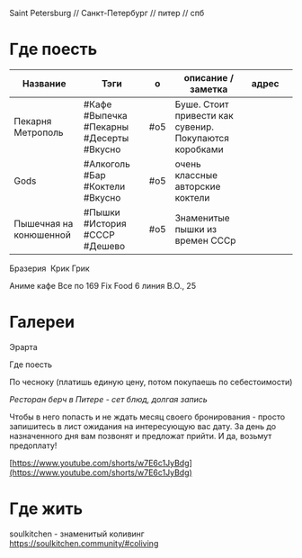 


Saint Petersburg // Санкт-Петербург // питер // спб



  

# Где поесть




| Название               | Тэги                                     | о   | описание / заметка                                     | адрес |     |
| ---------------------- | ---------------------------------------- | --- | ------------------------------------------------------ | ----- | --- |
| Пекарня Метрополь      | #Кафе #Выпечка #Пекарны #Десерты #Вкусно | #o5 | Буше. Стоит привести как сувенир. Покупаются коробками |       |     |
| Gods                   | #Алкоголь #Бар #Коктели #Вкусно          | #o5 | очень классные авторские коктели                       |       |     |
| Пышечная на конюшенной | #Пышки #История #СССР #Дешево            | #o5 | Знаменитые пышки из времен СССр                        |       |     |




Бразерия 
Крик
Грик

Аниме кафе
Все по 169
Fix Food
6 линия В.О., 25


# Галереи
Эрарта

Где поесть

По чесноку (платишь единую цену, потом покупаешь по себестоимости)

  

_Ресторан берч в Питере - сет блюд, долгая запись_

Чтобы в него попасть и не ждать месяц своего бронирования - просто запишитесь в лист ожидания на интересующую вас дату. За день до назначенного дня вам позвонят и предложат прийти. И да, возьмут предоплату! 

[https://www.youtube.com/shorts/w7E6c1JyBdg](https://www.youtube.com/shorts/w7E6c1JyBdg)


# Где жить

soulkitchen - знаменитый коливинг
	https://soulkitchen.community/#coliving 